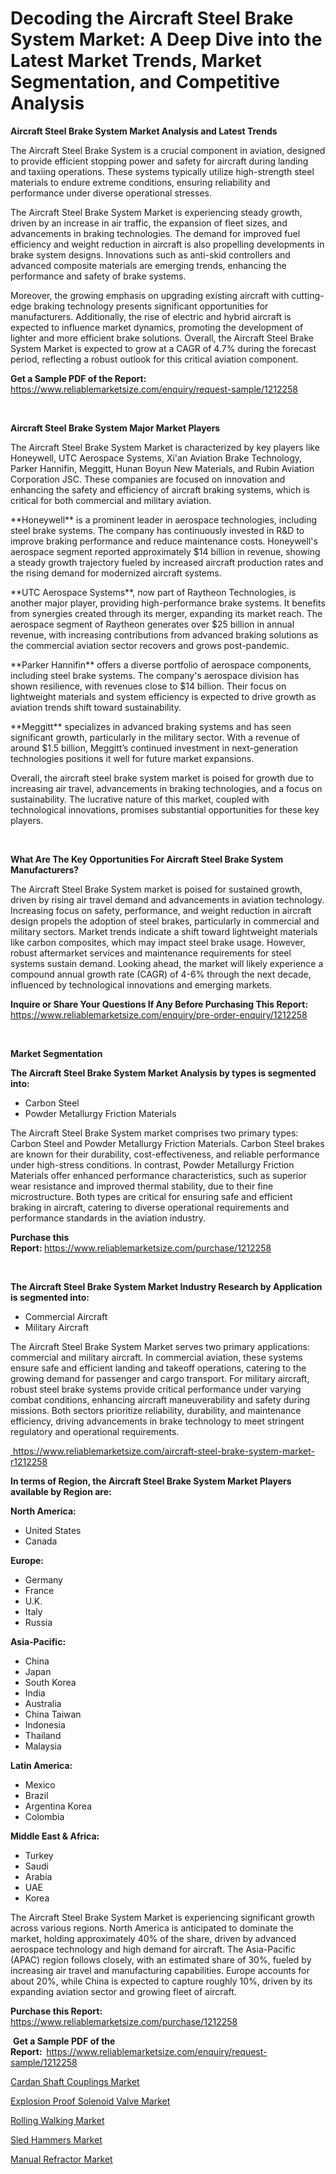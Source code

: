 <p><h1>Decoding the Aircraft Steel Brake System Market: A Deep Dive into the Latest Market Trends, Market Segmentation, and Competitive Analysis</h1></p><p><strong>Aircraft Steel Brake System Market Analysis and Latest Trends</strong></p>
<p><p>The Aircraft Steel Brake System is a crucial component in aviation, designed to provide efficient stopping power and safety for aircraft during landing and taxiing operations. These systems typically utilize high-strength steel materials to endure extreme conditions, ensuring reliability and performance under diverse operational stresses.</p><p>The Aircraft Steel Brake System Market is experiencing steady growth, driven by an increase in air traffic, the expansion of fleet sizes, and advancements in braking technologies. The demand for improved fuel efficiency and weight reduction in aircraft is also propelling developments in brake system designs. Innovations such as anti-skid controllers and advanced composite materials are emerging trends, enhancing the performance and safety of brake systems.</p><p>Moreover, the growing emphasis on upgrading existing aircraft with cutting-edge braking technology presents significant opportunities for manufacturers. Additionally, the rise of electric and hybrid aircraft is expected to influence market dynamics, promoting the development of lighter and more efficient brake solutions. Overall, the Aircraft Steel Brake System Market is expected to grow at a CAGR of 4.7% during the forecast period, reflecting a robust outlook for this critical aviation component.</p></p>
<p><strong>Get a Sample PDF of the Report:&nbsp;</strong> <a href="https://www.reliablemarketsize.com/enquiry/request-sample/1212258?utm_campaign=1105&utm_medium=2&utm_source=Github&utm_content=ia&utm_term=06102024&utm_id=aircraft-steel-brake-system">https://www.reliablemarketsize.com/enquiry/request-sample/1212258</a></p>
<p>&nbsp;</p>
<p><strong>Aircraft Steel Brake System Major Market Players</strong></p>
<p><p>The Aircraft Steel Brake System Market is characterized by key players like Honeywell, UTC Aerospace Systems, Xi'an Aviation Brake Technology, Parker Hannifin, Meggitt, Hunan Boyun New Materials, and Rubin Aviation Corporation JSC. These companies are focused on innovation and enhancing the safety and efficiency of aircraft braking systems, which is critical for both commercial and military aviation.</p><p>**Honeywell** is a prominent leader in aerospace technologies, including steel brake systems. The company has continuously invested in R&D to improve braking performance and reduce maintenance costs. Honeywell's aerospace segment reported approximately $14 billion in revenue, showing a steady growth trajectory fueled by increased aircraft production rates and the rising demand for modernized aircraft systems.</p><p>**UTC Aerospace Systems**, now part of Raytheon Technologies, is another major player, providing high-performance brake systems. It benefits from synergies created through its merger, expanding its market reach. The aerospace segment of Raytheon generates over $25 billion in annual revenue, with increasing contributions from advanced braking solutions as the commercial aviation sector recovers and grows post-pandemic.</p><p>**Parker Hannifin** offers a diverse portfolio of aerospace components, including steel brake systems. The company's aerospace division has shown resilience, with revenues close to $14 billion. Their focus on lightweight materials and system efficiency is expected to drive growth as aviation trends shift toward sustainability.</p><p>**Meggitt** specializes in advanced braking systems and has seen significant growth, particularly in the military sector. With a revenue of around $1.5 billion, Meggitt’s continued investment in next-generation technologies positions it well for future market expansions.</p><p>Overall, the aircraft steel brake system market is poised for growth due to increasing air travel, advancements in braking technologies, and a focus on sustainability. The lucrative nature of this market, coupled with technological innovations, promises substantial opportunities for these key players.</p></p>
<p>&nbsp;</p>
<p><strong>What Are The Key Opportunities For Aircraft Steel Brake System Manufacturers?</strong></p>
<p><p>The Aircraft Steel Brake System market is poised for sustained growth, driven by rising air travel demand and advancements in aviation technology. Increasing focus on safety, performance, and weight reduction in aircraft design propels the adoption of steel brakes, particularly in commercial and military sectors. Market trends indicate a shift toward lightweight materials like carbon composites, which may impact steel brake usage. However, robust aftermarket services and maintenance requirements for steel systems sustain demand. Looking ahead, the market will likely experience a compound annual growth rate (CAGR) of 4-6% through the next decade, influenced by technological innovations and emerging markets.</p></p>
<p><strong>Inquire or Share Your Questions If Any Before Purchasing This Report:</strong> <a href="https://www.reliablemarketsize.com/enquiry/pre-order-enquiry/1212258?utm_campaign=1105&utm_medium=2&utm_source=Github&utm_content=ia&utm_term=06102024&utm_id=aircraft-steel-brake-system">https://www.reliablemarketsize.com/enquiry/pre-order-enquiry/1212258</a></p>
<p>&nbsp;</p>
<p><strong>Market Segmentation</strong></p>
<p><strong>The Aircraft Steel Brake System Market Analysis by types is segmented into:</strong></p>
<p><ul><li>Carbon Steel</li><li>Powder Metallurgy Friction Materials</li></ul></p>
<p><p>The Aircraft Steel Brake System market comprises two primary types: Carbon Steel and Powder Metallurgy Friction Materials. Carbon Steel brakes are known for their durability, cost-effectiveness, and reliable performance under high-stress conditions. In contrast, Powder Metallurgy Friction Materials offer enhanced performance characteristics, such as superior wear resistance and improved thermal stability, due to their fine microstructure. Both types are critical for ensuring safe and efficient braking in aircraft, catering to diverse operational requirements and performance standards in the aviation industry.</p></p>
<p><strong>Purchase this Report:&nbsp;</strong><a href="https://www.reliablemarketsize.com/purchase/1212258?utm_campaign=1105&utm_medium=2&utm_source=Github&utm_content=ia&utm_term=06102024&utm_id=aircraft-steel-brake-system">https://www.reliablemarketsize.com/purchase/1212258</a></p>
<p>&nbsp;</p>
<p><strong>The Aircraft Steel Brake System Market Industry Research by Application is segmented into:</strong></p>
<p><ul><li>Commercial Aircraft</li><li>Military Aircraft</li></ul></p>
<p><p>The Aircraft Steel Brake System Market serves two primary applications: commercial and military aircraft. In commercial aviation, these systems ensure safe and efficient landing and takeoff operations, catering to the growing demand for passenger and cargo transport. For military aircraft, robust steel brake systems provide critical performance under varying combat conditions, enhancing aircraft maneuverability and safety during missions. Both sectors prioritize reliability, durability, and maintenance efficiency, driving advancements in brake technology to meet stringent regulatory and operational requirements.</p></p>
<p><a href="https://www.reliablemarketsize.com/aircraft-steel-brake-system-market-r1212258?utm_campaign=1105&utm_medium=2&utm_source=Github&utm_content=ia&utm_term=06102024&utm_id=aircraft-steel-brake-system">&nbsp;https://www.reliablemarketsize.com/aircraft-steel-brake-system-market-r1212258</a></p>
<p><strong>In terms of Region, the Aircraft Steel Brake System Market Players available by Region are:</strong></p>
<p>
    <p> <strong> North America: </strong>
        <ul>
            <li>United States</li>
            <li>Canada</li>
        </ul>
        </p> 
    <p> <strong> Europe: </strong>
        <ul>
            <li>Germany</li>
            <li>France</li>
            <li>U.K.</li>
            <li>Italy</li>
            <li>Russia</li>
        </ul>
        </p> 
    <p> <strong> Asia-Pacific: </strong>
        <ul>
            <li>China</li>
            <li>Japan</li>
            <li>South Korea</li>
            <li>India</li>
            <li>Australia</li>
            <li>China Taiwan</li>
            <li>Indonesia</li>
            <li>Thailand</li>
            <li>Malaysia</li>
        </ul>
        </p> 
    <p> <strong> Latin America: </strong>
        <ul>
            <li>Mexico</li>
            <li>Brazil</li>
            <li>Argentina Korea</li>
            <li>Colombia</li>
        </ul>
        </p> 
    <p> <strong> Middle East & Africa: </strong>
        <ul>
            <li>Turkey</li>
            <li>Saudi</li>
            <li>Arabia</li>
            <li>UAE</li>
            <li>Korea</li>
        </ul>
    </p>
    </p>
<p><p>The Aircraft Steel Brake System Market is experiencing significant growth across various regions. North America is anticipated to dominate the market, holding approximately 40% of the share, driven by advanced aerospace technology and high demand for aircraft. The Asia-Pacific (APAC) region follows closely, with an estimated share of 30%, fueled by increasing air travel and manufacturing capabilities. Europe accounts for about 20%, while China is expected to capture roughly 10%, driven by its expanding aviation sector and growing fleet of aircraft.</p></p>
<p><strong>Purchase this Report: </strong><a href="https://www.reliablemarketsize.com/purchase/1212258?utm_campaign=1105&utm_medium=2&utm_source=Github&utm_content=ia&utm_term=06102024&utm_id=aircraft-steel-brake-system">https://www.reliablemarketsize.com/purchase/1212258</a></p>
<p>&nbsp;<strong>Get a Sample PDF of the Report:&nbsp;&nbsp;</strong><a href="https://www.reliablemarketsize.com/enquiry/request-sample/1212258?utm_campaign=1105&utm_medium=2&utm_source=Github&utm_content=ia&utm_term=06102024&utm_id=aircraft-steel-brake-system">https://www.reliablemarketsize.com/enquiry/request-sample/1212258</a></p>
<p><strong></strong></p>
<p><p><a href="https://www.linkedin.com/pulse/cardan-shaft-couplings-market-report-product-type-solid-hub-ylooe?utm_campaign=1105&utm_medium=2&utm_source=Github&utm_content=ia&utm_term=06102024&utm_id=aircraft-steel-brake-system">Cardan Shaft Couplings Market</a></p><p><a href="https://issuu.com/reportprime-2/docs/explosion-proof-solenoid-valve-mark_b01108c6aa3527?utm_campaign=1105&utm_medium=2&utm_source=Github&utm_content=ia&utm_term=06102024&utm_id=aircraft-steel-brake-system">Explosion Proof Solenoid Valve Market</a></p><p><a href="https://www.linkedin.com/pulse/rolling-walking-market-research-report-forecast-growth-prospects-efxve?utm_campaign=1105&utm_medium=2&utm_source=Github&utm_content=ia&utm_term=06102024&utm_id=aircraft-steel-brake-system">Rolling Walking Market</a></p><p><a href="https://www.linkedin.com/pulse/trends-global-sled-hammers-market-forecast-analysis-2024--8z7ke?utm_campaign=1105&utm_medium=2&utm_source=Github&utm_content=ia&utm_term=06102024&utm_id=aircraft-steel-brake-system">Sled Hammers Market</a></p><p><a href="https://www.linkedin.com/pulse/manual-refractor-industry-insights-report-analyzing-market-6fofe?utm_campaign=1105&utm_medium=2&utm_source=Github&utm_content=ia&utm_term=06102024&utm_id=aircraft-steel-brake-system">Manual Refractor Market</a></p></p>